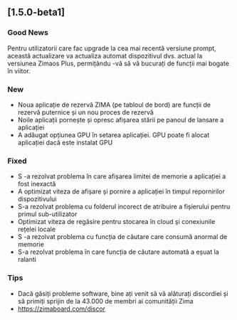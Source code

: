 ## [1.5.0-beta1]
### Good News
Pentru utilizatorii care fac upgrade la cea mai recentă versiune prompt, această actualizare va actualiza automat dispozitivul dvs. actual la versiunea Zimaos Plus, permițându -vă să vă bucurați de funcții mai bogate în viitor.
### New
- Noua aplicație de rezervă ZIMA (pe tabloul de bord) are funcții de rezervă puternice și un nou proces de rezervă
- Noile aplicații pornește și opresc afișarea stării pe panoul de lansare a aplicației
- A adăugat opțiunea GPU în setarea aplicației. GPU poate fi alocat aplicației dacă este instalat GPU
### Fixed
- S -a rezolvat problema în care afișarea limitei de memorie a aplicației a fost inexactă
- A optimizat viteza de afișare și pornire a aplicației în timpul repornirilor dispozitivului
- S-a rezolvat problema cu folderul incorect de atribuire a fișierului pentru primul sub-utilizator
- Optimizat viteza de regăsire pentru stocarea în cloud și conexiunile rețelei locale
- S -a rezolvat problema cu funcția de căutare care consumă anormal de memorie
- S-a rezolvat problema în care funcția de căutare automată a eșuat la ralanti
### Tips
- Dacă găsiți probleme software, bine ați venit să vă alăturați discordiei și să primiți sprijin de la 43.000 de membri ai comunității Zima
- <a href = "https://zimaboard.com/discod" target = "_ blank" style = "color: albastru"> https://zimaboard.com/discor </a>

